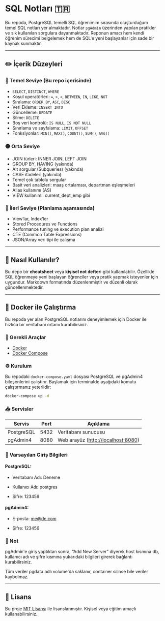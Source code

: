 # SQL Notları 🇹🇷

Bu repoda, PostgreSQL temelli SQL öğrenimim sırasında oluşturduğum temel SQL notları yer almaktadır. Notlar `pgAdmin` üzerinden yapılan pratikler ve sık kullanılan sorgulara dayanmaktadır. Reponun amacı hem kendi öğrenim sürecimi belgelemek hem de SQL'e yeni başlayanlar için sade bir kaynak sunmaktır.

---

## ✏️ İçerik Düzeyleri

### 🔵 Temel Seviye (Bu repo içerisinde)
- `SELECT`, `DISTINCT`, `WHERE`
- Koşul operatörleri: `=`, `>`, `<`, `BETWEEN`, `IN`, `LIKE`, `NOT`
- Sıralama: `ORDER BY`, `ASC`, `DESC`
- Veri Ekleme: `INSERT INTO`
- Güncelleme: `UPDATE`
- Silme: `DELETE`
- Boş veri kontrolü: `IS NULL`, `IS NOT NULL`
- Sınırlama ve sayfalama: `LIMIT`, `OFFSET`
- Fonksiyonlar: `MIN()`, `MAX()`, `COUNT()`, `SUM()`, `AVG()`

### 🟡 Orta Seviye
- JOIN türleri: INNER JOIN, LEFT JOIN
- GROUP BY, HAVING (yakında)
- Alt sorgular (Subqueries) (yakında)
- CASE ifadeleri (yakında)
- Temel çok tablolu sorgular
- Basit veri analizleri: maaş ortalaması, departman eşleşmeleri
- Alias kullanımı (AS)
- VIEW kullanımı: current_dept_emp gibi

### 🔴 İleri Seviye (Planlama aşamasında)
- View’lar, Index’ler
- Stored Procedures ve Functions
- Performance tuning ve execution plan analizi
- CTE (Common Table Expressions)
- JSON/Array veri tipi ile çalışma

---

## 🧰 Nasıl Kullanılır?

Bu depo bir **cheatsheet** veya **kişisel not defteri** gibi kullanılabilir. Özellikle SQL öğrenmeye yeni başlayan öğrenciler veya pratik yapmak isteyenler için uygundur. Markdown formatında düzenlenmiştir ve düzenli olarak güncellenmektedir.

---

## 🐳 Docker ile Çalıştırma

Bu repoda yer alan PostgreSQL notlarını deneyimlemek için Docker ile hızlıca bir veritabanı ortamı kurabilirsiniz.

### 🔧 Gerekli Araçlar
- [Docker](https://www.docker.com/)
- [Docker Compose](https://docs.docker.com/compose/)

### ⚙️ Kurulum

Bu repodaki `docker-compose.yaml` dosyası PostgreSQL ve pgAdmin4 bileşenlerini çalıştırır. Başlamak için terminalde aşağıdaki komutu çalıştırmanız yeterlidir:

```bash
docker-compose up -d
```

### 📥 Servisler

| Servis     | Port | Açıklama                                                    |
| ---------- | ---- | ----------------------------------------------------------- |
| PostgreSQL | 5432 | Veritabanı sunucusu                                         |
| pgAdmin4   | 8080 | Web arayüz ([http://localhost:8080](http://localhost:8080)) |

### 🔐 Varsayılan Giriş Bilgileri
#### PostgreSQL:
- Veritabanı Adı: Deneme

- Kullanıcı Adı: postgres

- Şifre: 123456

#### pgAdmin4:
- E-posta: me@de.com

- Şifre: 123456

### 🧠 Not
pgAdmin'e giriş yaptıktan sonra, “Add New Server” diyerek host kısmına db, kullanıcı adı ve şifre kısmına yukarıdaki bilgileri girerek bağlantı kurabilirsiniz.


Tüm veriler pgdata adlı volume'da saklanır, container silinse bile veriler kaybolmaz.

---

## 📄 Lisans

Bu proje [MIT Lisansı](LICENSE) ile lisanslanmıştır. Kişisel veya eğitim amaçlı kullanabilirsiniz.

